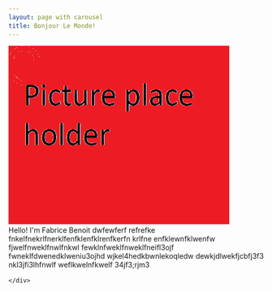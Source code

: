 ```yaml
---
layout: page with carousel
title: Bonjour Le Monde!
---
```

<div class="container">
    <div class="row">
        <div class= "col-sm">
           <img class="d-block img-fluid hidden-sm" src="placeholder.png" alt="ph"> 
		</div>
		<div class="col-12 col-sm">
        	Hello! I'm Fabrice Benoit dwfewferf refrefke
        	fnkelfnekrlfnerklfenfklenfklrenfkerfn krlfne
        	enfklewnfklwenfw fjwelfnweklfnwlfnkwl
        	fewklnfweklfnweklfneifl3ojf
        	fwneklfdwenedklweniu3ojhd
        	wjkel4hedkbwnlekoqledw dewkjdlwekfjcbfj3f3
        	nkl3jfi3lhfnwlf weflkwelnfkwelf 34jf3;rjm3
        </div>
		
	</div>
</div>
